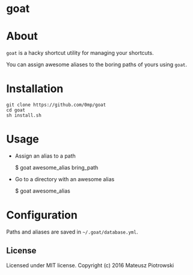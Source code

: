 goat
====

About
=====

`goat` is a hacky shortcut utility for managing your shortcuts.

You can assign awesome aliases to the boring paths of yours using `goat`.

Installation
============

    git clone https://github.com/0mp/goat
    cd goat
    sh install.sh

Usage
=====

- Assign an alias to a path

    $ goat awesome_alias bring_path

- Go to a directory with an awesome alias

    $ goat awesome_alias

Configuration
=============

Paths and aliases are saved in `~/.goat/database.yml`.

License
-------

Licensed under MIT license. Copyright (c) 2016 Mateusz Piotrowski
